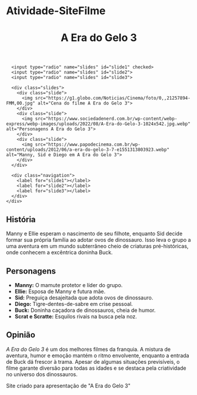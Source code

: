 # Atividade-SiteFilme

<!DOCTYPE html>
<html lang="pt-BR">
<head>
  <meta charset="UTF-8">
  <meta name="viewport" content="width=device-width, initial-scale=1.0">
  <title>A Era do Gelo 3</title>
  <link rel="stylesheet" href="style.css">
</head>
<body>

  <header>
    <h1>A Era do Gelo 3</h1>
  </header>

  <!-- Carrossel de imagens -->
  <section class="carousel-container">
    <div class="carousel">

      <input type="radio" name="slides" id="slide1" checked>
      <input type="radio" name="slides" id="slide2">
      <input type="radio" name="slides" id="slide3">

      <div class="slides">
        <div class="slide">
          <img src="https://g1.globo.com/Noticias/Cinema/foto/0,,21257894-FMM,00.jpg" alt="Cena do filme A Era do Gelo 3">
        </div>
        <div class="slide">
          <img src="https://www.sociedadenerd.com.br/wp-content/webp-express/webp-images/uploads/2022/08/A-Era-do-Gelo-3-1024x542.jpg.webp" alt="Personagens A Era do Gelo 3">
        </div>
        <div class="slide">
          <img src="https://www.papodecinema.com.br/wp-content/uploads/2012/06/a-era-do-gelo-3-7-e1551313803923.webp" alt="Manny, Sid e Diego em A Era do Gelo 3">
        </div>
      </div>

      <div class="navigation">
        <label for="slide1"></label>
        <label for="slide2"></label>
        <label for="slide3"></label>
      </div>
    </div>
  </section>

  <!-- História -->
  <section class="content">
    <h2>História</h2>
    <p>
      Manny e Ellie esperam o nascimento de seu filhote, enquanto Sid decide formar
      sua própria família ao adotar ovos de dinossauro. Isso leva o grupo a uma
      aventura em um mundo subterrâneo cheio de criaturas pré-históricas, onde
      conhecem a excêntrica doninha Buck.
    </p>
  </section>

  <!-- Personagens -->
  <section class="content">
    <h2>Personagens</h2>
    <ul>
      <li><strong>Manny:</strong> O mamute protetor e líder do grupo.</li>
      <li><strong>Ellie:</strong> Esposa de Manny e futura mãe.</li>
      <li><strong>Sid:</strong> Preguiça desajeitada que adota ovos de dinossauro.</li>
      <li><strong>Diego:</strong> Tigre-dentes-de-sabre em crise pessoal.</li>
      <li><strong>Buck:</strong> Doninha caçadora de dinossauros, cheia de humor.</li>
      <li><strong>Scrat e Scratte:</strong> Esquilos rivais na busca pela noz.</li>
    </ul>
  </section>

  <!-- Opinião -->
  <section class="content">
    <h2>Opinião</h2>
    <p>
      <em>A Era do Gelo 3</em> é um dos melhores filmes da franquia. A mistura
      de aventura, humor e emoção mantém o ritmo envolvente, enquanto a entrada
      de Buck dá frescor à trama. Apesar de algumas situações previsíveis,
      o filme garante diversão para todas as idades e se destaca pela
      criatividade no universo dos dinossauros.
    </p>
  </section>

  <footer>
    <p>Site criado para apresentação de "A Era do Gelo 3"</p>
  </footer>

</body>
</html>
